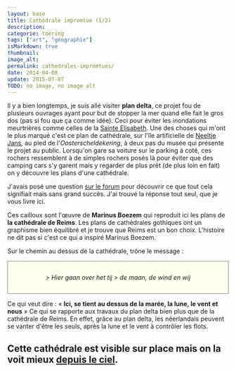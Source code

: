 ```yaml
---
layout: base
title: Cathédrale impromtue (1/2)
description: 
categorie: toering
tags: ["art", "géographie"]
isMarkdown: true
thumbnail: 
image_alt: 
permalink: cathedrales-impromtues/
date: 2014-04-08
update: 2015-07-07
TODO: no image, no image alt
---
```




Il y a bien longtemps, je suis allé visiter **plan delta**, ce projet fou de plusieurs ouvrages ayant pour but de stopper la mer quand elle fait le gros dos (pas si fou que ça comme idée). Ceci pour éviter les inondations meurtrières comme celles de la [Sainte Elisabeth](http://meinamsterdam.nl/dimanche-a-biesbosch). Une des choses qui m'ont le plus marqué c'est ce plan de cathédrale, sur l'île artificielle de [Neeltje Jans](http://fr.wikipedia.org/wiki/Neeltje_Jans), au pied de l'*Oosterscheldekering*, à deux pas du musée qui présente le projet au public. Lorsqu'on gare sa voiture sur le parking à coté, ces rochers ressemblent à de simples rochers posés là pour éviter que des camping cars s'y garent mais y regarder de plus prêt (de plus loin en fait) on y découvre les plans d'une cathédrale.

J'avais posé une question [sur le forum](http://www.leforum.nl/phpBB/viewtopic.php?f=9&t=6204&p=340670) pour découvrir ce que tout cela signifiait mais sans grand succès. J'ai trouvé la réponse tout seul, que je vous livre ici.

<!-- ![https://farm1.staticflickr.com/218/518315259_39dffa439d.jpg](la cathédrale de Reims sur Neeltje Jans (photo : Max Froumentin)){.center} TODO: distant content -->

Ces cailloux sont l'œuvre de **Marinus Boezem** qui reproduit ici les plans de **la cathédrale de Reims**. Les plans de cathédrales gothiques ont un graphisme bien équilibré et je trouve que Reims est un bon choix. L'histoire ne dit pas si c'est ce qui a inspiré Marinus Boezem.

Sur le chemin au dessus de la cathédrale, trône le message :

<!-- HTML -->
<div style="border:1px solid grey; background-color:#FFFFEE; padding:15px; font-style:italic; width=530px; text-align:center; padding:2em; font weight:bold;">
<!-- / HTML -->
> Hier gaan over het tij  
> de maan, de wind en wij
<!-- HTML -->
</div>
<!-- / HTML -->

Ce qui veut dire : « **Ici, se tient au dessus de la marée, la lune, le vent et nous** » Ce qui se rapporte aux travaux du plan delta bien plus que de la cathédrale de Reims. En effet, grâce au plan delta, les néerlandais peuvent se vanter d'être les seuls, après la lune et le vent à contrôler les flots.

Cette cathédrale est visible sur place mais on la voit mieux [depuis le ciel](https://maps.google.nl/?ie=UTF8&ll=51.642045,3.712521&spn=0.004348,0.011319&t=h&z=17).
---
<!-- post notes:
lien cassé
Voir [d'autres photos sur Vulgare|http://www.vulgare.net/2011/01/cathedral-by-marinus-boezem-neeltje-jans-the-netherlands/]. 
http://vleeshal.nl/en/tentoonstellingen/a-volo-d-uccello 
http://maps.google.nl/?ie=UTF8&ll=52.323013,5.319003&spn=0.004466,0.011319&t=h&z=17 
http://www.hotspotholland.nl/fl_kathedralenbos.php 
Groene Kathedraal (1978-1996) van Marinus Boezem.  
http://www.skor.nl/artefact-353-nl.html 
 
hier gaan over het tij de maan de wind en wij
http://www.kerkbroekinwaterland.nl/artikelen/strijdmodel.htm
http://www.volkskrant.nl/archief_gratis/article659329.ece/Een_beetje_eb_en_vloed_voor_de_Biesbosch 

Ed Leeflang
http://www.lab4arch.com/s13.html 
http://www.vulgare.net/2009/11/green-cathedral-marinus-boezem-flevoland-netherlands/ 
http://www.depaviljoens.nl/page/286?lang=en
--->
